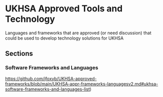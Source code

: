 # UKHSA Approved Tools and Technology
Languages and frameworks that are approved (or need discussion) that could be used to develop technology solutions for UKHSA
## Sections
### Software Frameworks and Languages
https://github.com/jfoxyb/UKHSA-approved-frameworks/blob/main/UKHSA-appr-frameworks-languagesv2.md#ukhsa-software-frameworks-and-languages-list)
